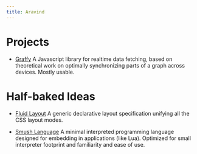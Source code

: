 ```yaml
---
title: Aravind
---
```


# Projects

- <a href='https://graffy.org'>Graffy</a>
A Javascript library for realtime data fetching, based on theoretical work on optimally synchronizing parts of a graph across devices. Mostly usable.

# Half-baked Ideas

- <a href='fluid'>Fluid Layout</a>
A generic declarative layout specification unifying all the CSS layout modes.

- <a href='smush'>Smush Language</a>
A minimal interpreted programming language designed for embedding in applications (like Lua). Optimized for small interpreter footprint and familiarity and ease of use.
